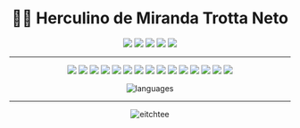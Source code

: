<h1 align="center">👨‍💻 Herculino de Miranda Trotta Neto</h1>

<p align="center">
<a href= "https://herculino.com"><img src="https://img.shields.io/badge/website-0076D6.svg?&style=for-the-badge&logo=internet-explorer&logoColor=white"/></a>
<a href= "mailto:herculinotrotta@gmail.com"><img src="https://img.shields.io/badge/-e--mail-D14836.svg?&style=for-the-badge&logo=gmail&logoColor=white"/></a>
<a href= "https://www.linkedin.com/in/htrotta/"><img src="https://img.shields.io/badge/linkedin-0077B5.svg?&style=for-the-badge&logo=linkedin&logoColor=white"/></a>
<a href= "https://stackoverflow.com/users/3042266/herculino-trotta"><img src="https://img.shields.io/badge/Stack Overflow-FE7A16.svg?&style=for-the-badge&logo=stack-overflow&logoColor=white"/></a>
<a href= "https://www.instagram.com/htrotta_/"><img src="https://img.shields.io/badge/instagram-E4405F.svg?&style=for-the-badge&logo=instagram&logoColor=white"/></a>
</p>

---

<p align="center">
<img src="https://img.icons8.com/color/48/000000/python.png"/>
<img src="https://img.icons8.com/color/48/000000/javascript.png"/>
<img src="https://img.icons8.com/color/48/000000/flutter.png"/>
<img src="https://img.icons8.com/color/48/000000/selenium-test-automation.png"/>
<img src="https://img.icons8.com/color/48/000000/wordpress.png"/>
<img src="https://img.icons8.com/color/48/000000/django.png"/>
<img src="https://img.icons8.com/color/48/000000/git.png"/>
<img src="https://img.icons8.com/color/48/000000/adobe-photoshop.png"/>
<img src="https://img.icons8.com/color/48/000000/office-365.png"/>
<img src="https://img.icons8.com/color/48/000000/google-docs.png"/>
<img src="https://img.icons8.com/color/48/000000/google-sheets.png"/>
<img src="https://img.icons8.com/color/48/000000/windows-10.png"/>
<img src="https://img.icons8.com/color/48/000000/linux.png"/>
<img src="https://img.icons8.com/color/48/000000/pycharm.png"/>
<img src="https://img.icons8.com/color/48/000000/visual-studio-code-2019.png"/>
</p>

<p align="center"> <img src="https://github-readme-stats.vercel.app/api/top-langs/?username=eitchtee&hide_title=true" alt="languages" /> </p>

---

<p align="center"> <img src="https://komarev.com/ghpvc/?username=eitchtee&label=👀" alt="eitchtee" /> </p>

